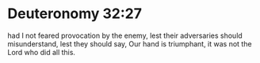 # Deuteronomy 32:27

had I not feared provocation by the enemy, lest their adversaries should misunderstand, lest they should say, Our hand is triumphant, it was not the Lord who did all this.
